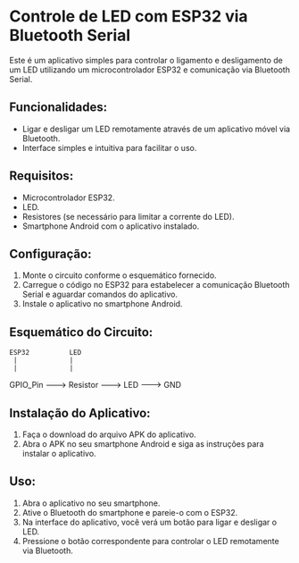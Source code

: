 # Controle de LED com ESP32 via Bluetooth Serial

Este é um aplicativo simples para controlar o ligamento e desligamento de um LED utilizando um microcontrolador ESP32 e comunicação via Bluetooth Serial.

## Funcionalidades:

- Ligar e desligar um LED remotamente através de um aplicativo móvel via Bluetooth.
- Interface simples e intuitiva para facilitar o uso.

## Requisitos:

- Microcontrolador ESP32.
- LED.
- Resistores (se necessário para limitar a corrente do LED).
- Smartphone Android com o aplicativo instalado.

## Configuração:

1. Monte o circuito conforme o esquemático fornecido.
2. Carregue o código no ESP32 para estabelecer a comunicação Bluetooth Serial e aguardar comandos do aplicativo.
3. Instale o aplicativo no smartphone Android.

## Esquemático do Circuito:


    ESP32          LED
     |             |
     |             |
GPIO_Pin ---> Resistor ---> LED ---> GND


## Instalação do Aplicativo:

1. Faça o download do arquivo APK do aplicativo.
2. Abra o APK no seu smartphone Android e siga as instruções para instalar o aplicativo.


## Uso:

1. Abra o aplicativo no seu smartphone.
2. Ative o Bluetooth do smartphone e pareie-o com o ESP32.
3. Na interface do aplicativo, você verá um botão para ligar e desligar o LED.
4. Pressione o botão correspondente para controlar o LED remotamente via Bluetooth.